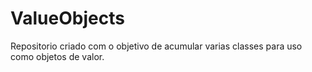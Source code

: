 # ValueObjects

Repositorio criado com o objetivo de acumular varias classes para uso como objetos de valor.